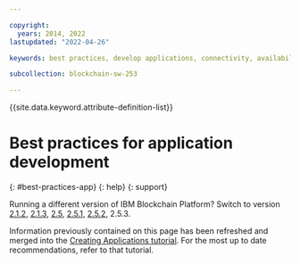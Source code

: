 ```yaml
---

copyright: 
  years: 2014, 2022
lastupdated: "2022-04-26"

keywords: best practices, develop applications, connectivity, availability, mutual TLS, CouchDB

subcollection: blockchain-sw-253

---
```




{{site.data.keyword.attribute-definition-list}}

# Best practices for application development
{: #best-practices-app}
{: help}
{: support}

Running a different version of IBM Blockchain Platform? Switch to version
<a href="/docs/blockchain-sw?topic=blockchain-sw-best-practices-app">2.1.2</a>,
<a href="/docs/blockchain-sw-213?topic=blockchain-sw-213-best-practices-app">2.1.3</a>,
<a href="/docs/blockchain-sw-25?topic=blockchain-sw-25-best-practices-app">2.5</a>,
<a href="/docs/blockchain-sw-251?topic=blockchain-sw-251-best-practices-app">2.5.1</a>,
<a href="/docs/blockchain-sw-252?topic=blockchain-sw-252-best-practices-app">2.5.2</a>,
2.5.3.

Information previously contained on this page has been refreshed and merged into the [Creating Applications tutorial](/docs/blockchain-sw-253?topic=blockchain-sw-253-ibp-console-app). For the most up to date recommendations, refer to that tutorial.
